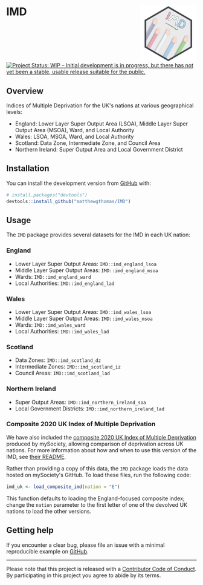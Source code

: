 # IMD <img src='man/figures/logo.png' align="right" height="150" /></a>

<!-- badges: start -->
[![Project Status: WIP – Initial development is in progress, but there has not yet been a stable, usable release suitable for the public.](https://www.repostatus.org/badges/latest/wip.svg)](https://www.repostatus.org/#wip)
<!-- badges: end -->

## Overview
Indices of Multiple Deprivation for the UK's nations at various geographical levels:

- England: Lower Layer Super Output Area (LSOA), Middle Layer Super Output Area (MSOA), Ward, and Local Authority
- Wales: LSOA, MSOA, Ward, and Local Authority
- Scotland: Data Zone, Intermediate Zone, and Council Area
- Northern Ireland: Super Output Area and Local Government District

## Installation
You can install the development version from [GitHub](https://github.com/) with:

``` r
# install.packages("devtools")
devtools::install_github("matthewgthomas/IMD")
```

## Usage
The `IMD` package provides several datasets for the IMD in each UK nation:

### England

- Lower Layer Super Output Areas: `IMD::imd_england_lsoa`
- Middle Layer Super Output Areas: `IMD::imd_england_msoa`
- Wards: `IMD::imd_england_ward`
- Local Authorities: `IMD::imd_england_lad`

### Wales

- Lower Layer Super Output Areas: `IMD::imd_wales_lsoa`
- Middle Layer Super Output Areas: `IMD::imd_wales_msoa`
- Wards: `IMD::imd_wales_ward`
- Local Authorities: `IMD::imd_wales_lad`

### Scotland

- Data Zones: `IMD::imd_scotland_dz`
- Intermediate Zones: `IMD::imd_scotland_iz`
- Council Areas: `IMD::imd_scotland_lad`

### Northern Ireland

- Super Output Areas: `IMD::imd_northern_ireland_soa`
- Local Government Districts: `IMD::imd_northern_ireland_lad`

### Composite 2020 UK Index of Multiple Deprivation
We have also included the [composite 2020 UK Index of Multiple Deprivation](https://github.com/mysociety/composite_uk_imd) produced by mySociety, allowing comparison of deprivation across UK nations. For more information about how and when to use this version of the IMD, see [their README](https://github.com/mysociety/composite_uk_imd/blob/master/readme.md).

Rather than providing a copy of this data, the `IMD` package loads the data hosted on mySociety's GitHub. To load these files, run the following code:

```r
imd_uk <- load_composite_imd(nation = "E")
```

This function defaults to loading the England-focused composite index; change the `nation` parameter to the first letter of one of the devolved UK nations to load the other versions.

## Getting help
If you encounter a clear bug, please file an issue with a minimal reproducible example on [GitHub](https://github.com/matthewgthomas/IMD/issues).

---
Please note that this project is released with a [Contributor Code of Conduct](https://www.contributor-covenant.org/version/2/0/code_of_conduct/). By participating in this project you agree to abide by its terms.
